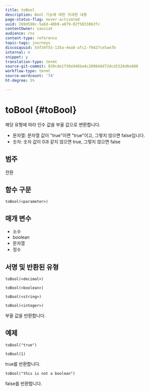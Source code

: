 ```yaml
---
title: toBool
description: Bool 기능에 대한 자세한 내용
page-status-flag: never-activated
uuid: 269d590c-5a6d-40b9-a879-02f5033863fc
contentOwner: sauviat
audience: rns
content-type: reference
topic-tags: journeys
discoiquuid: 5df34f55-135a-4ea8-afc2-f9427ce5ae7b
internal: n
snippet: y
translation-type: tm+mt
source-git-commit: 939cde1f30a946ba4c20984dd72dcd1526d6e608
workflow-type: tm+mt
source-wordcount: '74'
ht-degree: 5%

---
```



# toBool {#toBool}

해당 유형에 따라 인수 값을 부울 값으로 변환합니다.

* 문자열: 문자열 값이 &quot;true&quot;이면 &quot;true&quot;이고, 그렇지 않으면 false입니다.
* 숫자: 숫자 값이 0과 같지 않으면 true, 그렇지 않으면 false

## 범주

전환

## 함수 구문

`toBool(<parameter>)`

## 매개 변수

* 소수
* boolean
* 문자열
* 정수

## 서명 및 반환된 유형

`toBool(<decimal>)`

`toBool(<boolean>)`

`toBool(<string>)`

`toBool(<integer>)`

부울 값을 반환합니다.

## 예제

`toBool("true")`

`toBool(1)`

true를 반환합니다.

`toBool("this is not a boolean")`

false를 반환합니다.
